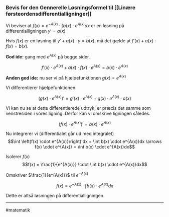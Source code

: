 ### Bevis for den Gennerelle Løsningsformel til [[Linære førsteordensdifferentialligninger]]

Vi beviser at $f(x) = e^{-A(x)} \cdot \int b(x)  \cdot e^{A(x)}dx$ er en løsning på differentialligningen $y' = a(x)$

Hvis $f(x)$ er en løsning til $y' + a(x) \cdot y = b(x)$, må det gælde at $f'(x) + a(x) \cdot f(x) = b(x)$.

**God ide:** gang med $e^{A(x)}$ på begge sider.

$$f'(x) \cdot e^{A(x)} + a(x) \cdot f(x) \cdot e^{A(x)} = b(x) \cdot e^{A(x)}$$

**Anden god ide:** nu ser vi på hjælpefunktionen $g(x) = e^{A(x)}$

Vi differentierer hjælpefunktionen.

$$\left(g(x)  \cdot  e^{A(x)}\right)' = g'(x) \cdot e^{A(x)} + g(x) \cdot e^{A(x)} \cdot a(x)$$

Vi kan nu se at dette differentierede udtryk, er præcis det samme som venstresiden i vores ligning. Derfor kan vi omskrive ligningen således.

$$\left(f(x)  \cdot  e^{A(x)}\right)' = b(x) \cdot e^{A(x)}$$

Nu integrerer vi (differentialet går ud med integralet)
$$\int  \left(f(x)  \cdot  e^{A(x)}\right)'dx = \int b(x) \cdot e^{A(x)}dx \arrows f(x)  \cdot  e^{A(x)} = \int b(x) \cdot e^{A(x)}dx$$

Isolerer $f(x)$
$$f(x) = \frac{1}{e^{A(x)}} \cdot \int b(x) \cdot e^{A(x)}dx$$

Omskriver $\frac{1}{e^{A(x)}}$ til $e^{-A(x)}$

$$f(x) = e^{-A(x)} \cdot \int b(x) \cdot e^{A(x)}dx$$

Dette er altså løsningen på differentialligningen.

---
#matematik 
